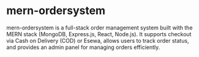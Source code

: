# mern-ordersystem
mern-ordersystem is a full-stack order management system built with the MERN stack (MongoDB, Express.js, React, Node.js). It supports checkout via Cash on Delivery (COD) or Esewa, allows users to track order status, and provides an admin panel for managing orders efficiently.
